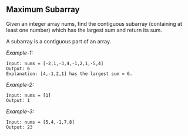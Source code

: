 ## Maximum Subarray

Given an integer array nums, find the contiguous subarray (containing at least one number) which has the largest sum and return its sum.

A subarray is a contiguous part of an array.

 
*Example-1:*
```
Input: nums = [-2,1,-3,4,-1,2,1,-5,4]
Output: 6 
Explanation: [4,-1,2,1] has the largest sum = 6. 
```

*Example-2:*
```
Input: nums = [1]
Output: 1
```

*Example-3:*
```
Input: nums = [5,4,-1,7,8] 
Output: 23 
```